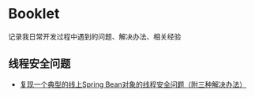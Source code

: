 # Booklet

记录我日常开发过程中遇到的问题、解决办法、相关经验

## 线程安全问题

* [复现一个典型的线上Spring Bean对象的线程安全问题（附三种解决办法）](https://github.com/liumapp/booklet/blob/master/booklet-concurrent/%E5%A4%8D%E7%8E%B0%E4%B8%80%E4%B8%AA%E5%85%B8%E5%9E%8B%E7%9A%84%E7%BA%BF%E4%B8%8ASpring%20Bean%E5%AF%B9%E8%B1%A1%E7%BA%BF%E7%A8%8B%E5%AE%89%E5%85%A8%E9%97%AE%E9%A2%98%EF%BC%88%E9%99%84%E4%B8%89%E7%A7%8D%E8%A7%A3%E5%86%B3%E5%8A%9E%E6%B3%95%EF%BC%89.md)

